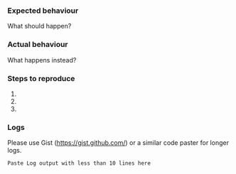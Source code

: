 ### Expected behaviour

What should happen?


### Actual behaviour

What happens instead?


### Steps to reproduce

1. 
2. 
3. 


### Logs

Please use Gist (https://gist.github.com/) or a similar code paster for longer
logs.

```Paste Log output with less than 10 lines here```
